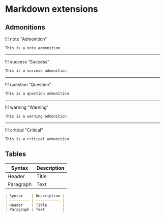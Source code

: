 # Markdown extensions

## Admonitions

!!! note "Admonition"

    This is a note admonition

---

!!! success "Success"

    This is a success admonition

---

!!! question "Question"

    This is a question admonition

---

!!! warning "Warning"

    This is a warning admonition

---

!!! critical "Critical"

    This is a critical admonition

## Tables

| Syntax    | Description |
| --------- | ----------- |
| Header    | Title       |
| Paragraph | Text        |

```markdown
| Syntax    | Description |
| --------- | ----------- |
| Header    | Title       |
| Paragraph | Text        |
```
